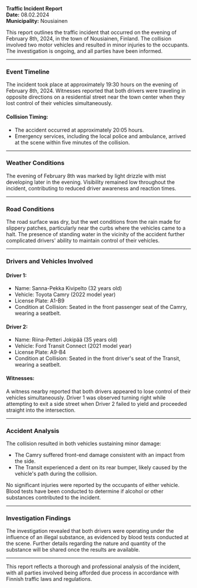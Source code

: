 

**Traffic Incident Report**  
**Date:** 08.02.2024  
**Municipality:** Nousiainen  

This report outlines the traffic incident that occurred on the evening of February 8th, 2024, in the town of Nousiainen, Finland. The collision involved two motor vehicles and resulted in minor injuries to the occupants. The investigation is ongoing, and all parties have been informed.  

---

### **Event Timeline**  
The incident took place at approximately 19:30 hours on the evening of February 8th, 2024. Witnesses reported that both drivers were traveling in opposite directions on a residential street near the town center when they lost control of their vehicles simultaneously.  

#### **Collision Timing:**  
- The accident occurred at approximately 20:05 hours.  
- Emergency services, including the local police and ambulance, arrived at the scene within five minutes of the collision.  

---

### **Weather Conditions**  
The evening of February 8th was marked by light drizzle with mist developing later in the evening. Visibility remained low throughout the incident, contributing to reduced driver awareness and reaction times.  

---

### **Road Conditions**  
The road surface was dry, but the wet conditions from the rain made for slippery patches, particularly near the curbs where the vehicles came to a halt. The presence of standing water in the vicinity of the accident further complicated drivers' ability to maintain control of their vehicles.  

---

### **Drivers and Vehicles Involved**  
#### **Driver 1:**  
- Name: Sanna-Pekka Kivipelto (32 years old)  
- Vehicle: Toyota Camry (2022 model year)  
- License Plate: A1-B9  
- Condition at Collision: Seated in the front passenger seat of the Camry, wearing a seatbelt.  

#### **Driver 2:**  
- Name: Riina-Petteri Jokipää (35 years old)  
- Vehicle: Ford Transit Connect (2021 model year)  
- License Plate: A9-B4  
- Condition at Collision: Seated in the front driver's seat of the Transit, wearing a seatbelt.  

#### **Witnesses:**  
A witness nearby reported that both drivers appeared to lose control of their vehicles simultaneously. Driver 1 was observed turning right while attempting to exit a side street when Driver 2 failed to yield and proceeded straight into the intersection.  

---

### **Accident Analysis**  
The collision resulted in both vehicles sustaining minor damage:  
- The Camry suffered front-end damage consistent with an impact from the side.  
- The Transit experienced a dent on its rear bumper, likely caused by the vehicle's path during the collision.  

No significant injuries were reported by the occupants of either vehicle. Blood tests have been conducted to determine if alcohol or other substances contributed to the incident.  

---

### **Investigation Findings**  
The investigation revealed that both drivers were operating under the influence of an illegal substance, as evidenced by blood tests conducted at the scene. Further details regarding the nature and quantity of the substance will be shared once the results are available.  

---

This report reflects a thorough and professional analysis of the incident, with all parties involved being afforded due process in accordance with Finnish traffic laws and regulations.